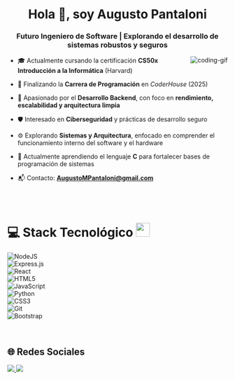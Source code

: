 <h1 align="center">Hola 👋, soy Augusto Pantaloni</h1>  
<h3 align="center">Futuro Ingeniero de Software | Explorando el desarrollo de sistemas robustos y seguros</h3>

<p><img align="right" src="https://github.com/Adam-pw/Adam-pw/blob/main/animation_500_kxa883sd.gif" alt="coding-gif" /></p>  

- 🎓 Actualmente cursando la certificación **CS50x Introducción a la Informática** (Harvard)

- 🚀 Finalizando la **Carrera de Programación** en *CoderHouse* (2025)

- 🔹 Apasionado por el **Desarrollo Backend**, con foco en **rendimiento, escalabilidad y arquitectura limpia**

- 🛡️ Interesado en **Ciberseguridad** y prácticas de desarrollo seguro

- ⚙️ Explorando **Sistemas y Arquitectura**, enfocado en comprender el funcionamiento interno del software y el hardware

- 🎯 Actualmente aprendiendo el lenguaje **C** para fortalecer bases de programación de sistemas

- 📬 Contacto: **AugustoMPantaloni@gmail.com**

<br>
<br>

# 💻 Stack Tecnológico <img src="https://media2.giphy.com/media/QssGEmpkyEOhBCb7e1/giphy.gif?cid=ecf05e47a0n3gi1bfqntqmob8g9aid1oyj2wr3ds3mg700bl&rid=giphy.gif" width="32px">  

![NodeJS](https://img.shields.io/badge/node.js-6DA55F?style=for-the-badge&logo=node.js&logoColor=white)  
![Express.js](https://img.shields.io/badge/express.js-%23404d59.svg?style=for-the-badge&logo=express&logoColor=%2361DAFB)  
![React](https://img.shields.io/badge/react-%2320232a.svg?style=for-the-badge&logo=react&logoColor=%2361DAFB)  
![HTML5](https://img.shields.io/badge/html5-%23E34F26.svg?style=for-the-badge&logo=html5&logoColor=white)  
![JavaScript](https://img.shields.io/badge/javascript-%23323330.svg?style=for-the-badge&logo=javascript&logoColor=%23F7DF1E)  
![Python](https://img.shields.io/badge/python-3670A0?style=for-the-badge&logo=python&logoColor=ffdd54)  
![CSS3](https://img.shields.io/badge/css3-%231572B6.svg?style=for-the-badge&logo=css3&logoColor=white)    
![Git](https://img.shields.io/badge/git-%23F05033.svg?style=for-the-badge&logo=git&logoColor=white)  
![Bootstrap](https://img.shields.io/badge/bootstrap-%238511FA.svg?style=for-the-badge&logo=bootstrap&logoColor=white)  

<br>

## 🌐 Redes Sociales  

<a href="https://www.instagram.com/augusto.pantaloni/">
<img src="https://img.shields.io/badge/Instagram-%23E4405F.svg?style=for-the-badge&logo=Instagram&logoColor=white" />
</a>

<a href="https://www.linkedin.com/in/augusto-maximiliano-pantaloni-16a81b317/">
<img src="https://img.shields.io/badge/LinkedIn-%230077B5.svg?style=for-the-badge&logo=linkedin&logoColor=white" />
</a>






